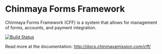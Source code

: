 # Chinmaya Forms Framework
Chinmaya Forms Framework (CFF) is a system that allows for management of forms, accounts, and payment integration.

[![Build Status](https://dev.azure.com/chinmayamission/CFF/_apis/build/status/epicfaace.CFF?branchName=master)](https://dev.azure.com/chinmayamission/CFF/_build/latest?definitionId=2&branchName=master)

Read more at the documentation: http://docs.chinmayamission.com/cff/